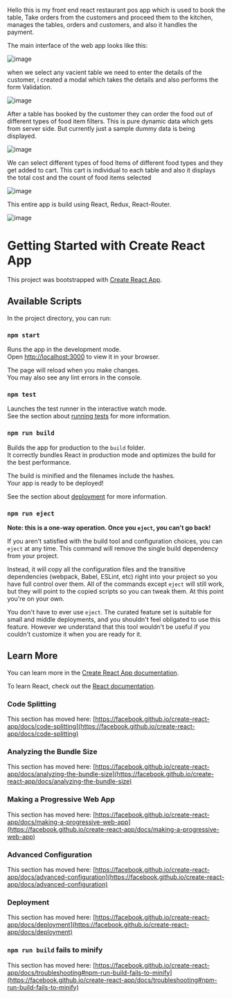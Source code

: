 Hello this is my front end react restaurant pos app which is used to book the table, Take orders from the customers and proceed them to the kitchen, manages the tables, orders and customers, and also it handles the payment.

The main interface of the web app looks like this:

![image](https://github.com/praneethNellutla/restaurant-Front-End/assets/116669539/04bc9b35-0335-4940-a8fd-101eddbc4b0a)

when we select any vacient table we need to enter the details of the customer, i created a modal which takes the details and also performs the form Validation.

![image](https://github.com/praneethNellutla/restaurant-Front-End/assets/116669539/ac2ca91a-350e-4717-bbc0-3769d2731d60)

After a table has booked by the customer they can order the food out of different types of food item filters. This is pure dynamic data which gets from server side. But currently just a sample dummy data is being displayed. 

![image](https://github.com/praneethNellutla/restaurant-Front-End/assets/116669539/f3498cd5-2631-44e2-a66e-c2db5eb0a46b)

We can select different types of food Items of different food types and they get added to cart. This cart is individual to each table and also it displays the total cost and the count of food items selected

![image](https://github.com/praneethNellutla/restaurant-Front-End/assets/116669539/242b38c9-bcd2-41c0-bbbe-9826b3cb5c03)

This entire app is build using React, Redux, React-Router.

![image](https://github.com/praneethNellutla/restaurant-Front-End/assets/116669539/70571eea-4d30-4fcc-b255-02b77ed3221a)




# Getting Started with Create React App

This project was bootstrapped with [Create React App](https://github.com/facebook/create-react-app).

## Available Scripts

In the project directory, you can run:

### `npm start`

Runs the app in the development mode.\
Open [http://localhost:3000](http://localhost:3000) to view it in your browser.

The page will reload when you make changes.\
You may also see any lint errors in the console.

### `npm test`

Launches the test runner in the interactive watch mode.\
See the section about [running tests](https://facebook.github.io/create-react-app/docs/running-tests) for more information.

### `npm run build`

Builds the app for production to the `build` folder.\
It correctly bundles React in production mode and optimizes the build for the best performance.

The build is minified and the filenames include the hashes.\
Your app is ready to be deployed!

See the section about [deployment](https://facebook.github.io/create-react-app/docs/deployment) for more information.

### `npm run eject`

**Note: this is a one-way operation. Once you `eject`, you can't go back!**

If you aren't satisfied with the build tool and configuration choices, you can `eject` at any time. This command will remove the single build dependency from your project.

Instead, it will copy all the configuration files and the transitive dependencies (webpack, Babel, ESLint, etc) right into your project so you have full control over them. All of the commands except `eject` will still work, but they will point to the copied scripts so you can tweak them. At this point you're on your own.

You don't have to ever use `eject`. The curated feature set is suitable for small and middle deployments, and you shouldn't feel obligated to use this feature. However we understand that this tool wouldn't be useful if you couldn't customize it when you are ready for it.

## Learn More

You can learn more in the [Create React App documentation](https://facebook.github.io/create-react-app/docs/getting-started).

To learn React, check out the [React documentation](https://reactjs.org/).

### Code Splitting

This section has moved here: [https://facebook.github.io/create-react-app/docs/code-splitting](https://facebook.github.io/create-react-app/docs/code-splitting)

### Analyzing the Bundle Size

This section has moved here: [https://facebook.github.io/create-react-app/docs/analyzing-the-bundle-size](https://facebook.github.io/create-react-app/docs/analyzing-the-bundle-size)

### Making a Progressive Web App

This section has moved here: [https://facebook.github.io/create-react-app/docs/making-a-progressive-web-app](https://facebook.github.io/create-react-app/docs/making-a-progressive-web-app)

### Advanced Configuration

This section has moved here: [https://facebook.github.io/create-react-app/docs/advanced-configuration](https://facebook.github.io/create-react-app/docs/advanced-configuration)

### Deployment

This section has moved here: [https://facebook.github.io/create-react-app/docs/deployment](https://facebook.github.io/create-react-app/docs/deployment)

### `npm run build` fails to minify

This section has moved here: [https://facebook.github.io/create-react-app/docs/troubleshooting#npm-run-build-fails-to-minify](https://facebook.github.io/create-react-app/docs/troubleshooting#npm-run-build-fails-to-minify)
